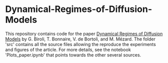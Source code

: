 # Dynamical-Regimes-of-Diffusion-Models
This repository contains code for the paper [Dynamical Regimes of Diffusion Models](https://arxiv.org/abs/2402.18491) by G. Biroli, T. Bonnaire, V. de Bortoli, and M. Mézard.
The folder 'src' contains all the source files allowing the reproduce the experiments and figures of the article. For more details, see the notebook 'Plots_paper.ipynb' that points towards the other several sources. 

